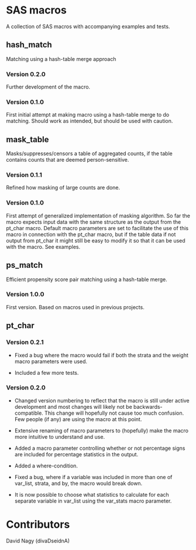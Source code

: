 # SAS macros

A collection of SAS macros with accompanying examples and tests. 


## hash_match

Matching using a hash-table merge approach

### Version 0.2.0

Further development of the macro. 

### Version 0.1.0

First initial attempt at making macro using a hash-table merge to do matching.
Should work as intended, but should be used with caution.


## mask_table

Masks/suppresses/censors a table of aggregated counts, if the table contains
counts that are deemed person-sensitive.

### Version 0.1.1

Refined how masking of large counts are done. 

### Version 0.1.0

First attempt of generalized implementation of masking algorithm. So far the 
macro expects input data with the same structure as the output from the pt_char 
macro. Default macro parameters are set to facilitate the use of this macro in 
connection with the pt_char macro, but if the table data if not output from 
pt_char it might still be easy to modify it so that it can be used with the
macro. See examples. 


## ps_match

Efficient propensity score pair matching using a hash-table merge.

### Version 1.0.0 

First version. Based on macros used in previous projects.


## pt_char

### Version 0.2.1

- Fixed a bug where the macro would fail if both the strata and the weight
  macro parameters were used.
  
- Included a few more tests.

### Version 0.2.0 

- Changed version numbering to reflect that the macro is still under active
  development and most changes will likely not be backwards-compatible.
  This change will hopefully not cause too much confusion. Few people (if any) 
  are using the macro at this point.
  
- Extensive renaming of macro parameters to (hopefully) make the macro more
  intuitive to understand and use.
  
- Added a macro parameter controlling whether or not percentage signs are 
  included for percentage statistics in the output.
  
- Added a where-condition.

- Fixed a bug, where if a variable was included in more than one of var_list,
  strata, and by, the macro would break down.
  
- It is now possible to choose what statistics to calculate for each separate
  variable in var_list using the var_stats macro parameter.
  


# Contributors

David Nagy (divaDseidnA)